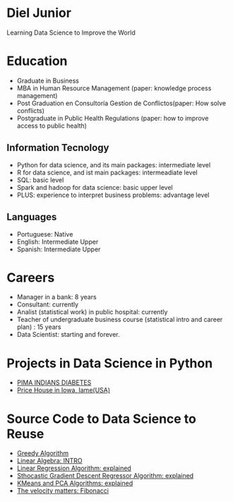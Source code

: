 # Diel Junior
Learning Data Science to Improve the World

# Education
* Graduate in Business
* MBA in Human Resource Management (paper: knowledge process management)
* Post Graduation en Consultoría Gestíon de Conflictos(paper: How solve conflicts)
* Postgraduate in Public Health Regulations (paper: how to improve access to public health)

## Information Tecnology
* Python for data science, and its main packages: intermediate level
* R for data science, and ist main packages: intermeadiate level
* SQL: basic level
* Spark and hadoop for data science: basic upper level
* PLUS: experience to interpret business problems: advantage level

## Languages
* Portuguese: Native
* English: Intermediate Upper
* Spanish: Intermediate Upper

# Careers
* Manager in a bank: 8 years
* Consultant: currently
* Analist (statistical work) in public hospital: currently
* Teacher of undergraduate business course (statistical intro and career plan) : 15 years
* Data Scientist: starting and forever.


# Projects in Data Science in Python
* [PIMA INDIANS DIABETES](https://github.com/Dieljr/pythonDev/blob/master/pima_indians_diabetes.ipynb)
* [Price House in Iowa, Iame(USA)](https://github.com/Dieljr/pythonDev/blob/master/HousePriceIowa_Final.ipynb)

# Source Code to Data Science to Reuse
* [Greedy Algorithm](https://github.com/Dieljr/pythonDev/blob/master/GreedyAlgorithms.ipynb)
* [Linear Algebra: INTRO](Algebra_aplicada.ipynb)
* [Linear Regression Algorithm: explained](Linear_Regression_Algorithm.ipynb)
* [Sthocastic Gradient Descent Regressor Algorithm: explained](SGDRegressor.ipynb)
* [KMeans and PCA Algorithms: explained](Clustering_alg.ipynb)
* [The velocity matters: Fibonacci](Fibonacci.ipynb)
